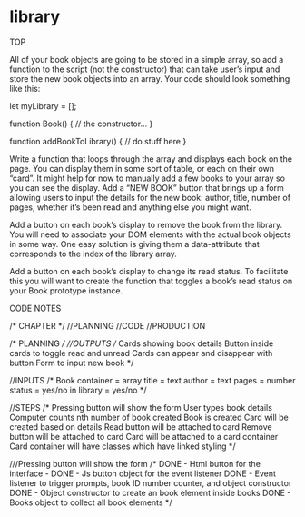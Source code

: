 # library
TOP

All of your book objects are going to be stored in a simple array, so add a function to the script (not the constructor) that can take user’s input and store the new book objects into an array. Your code should look something like this:

let myLibrary = [];

function Book() {
  // the constructor...
}

function addBookToLibrary() {
  // do stuff here
}

Write a function that loops through the array and displays each book on the page. You can display them in some sort of table, or each on their own “card”. It might help for now to manually add a few books to your array so you can see the display.
Add a “NEW BOOK” button that brings up a form allowing users to input the details for the new book: author, title, number of pages, whether it’s been read and anything else you might want.


Add a button on each book’s display to remove the book from the library.
You will need to associate your DOM elements with the actual book objects in some way. One easy solution is giving them a data-attribute that corresponds to the index of the library array.


Add a button on each book’s display to change its read status.
To facilitate this you will want to create the function that toggles a book’s read status on your Book prototype instance.


CODE NOTES

/* CHAPTER */
//PLANNING
//CODE
//PRODUCTION

/* PLANNING */
//OUTPUTS
/* 
    Cards showing book details
    Button inside cards to toggle read and unread
    Cards can appear and disappear with button
    Form to input new book 
*/

//INPUTS
/* 
    Book container = array
    title = text
    author = text
    pages = number
    status = yes/no
    in library = yes/no 
*/

//STEPS
/* 
    Pressing button will show the form
    User types book details
    Computer counts nth number of book created
    Book is created
    Card will be created based on details
    Read button will be attached to card
    Remove button will be attached to card
    Card will be attached to a card container
    Card container will have classes which have linked styling
 */

///Pressing button will show the form
/* 
   DONE - Html button for the interface -
   DONE - Js button object for the event listener
   DONE - Event listener to trigger prompts, book ID number counter, and object constructor
   DONE - Object constructor to create an book element inside books
   DONE - Books object to collect all book elements
*/